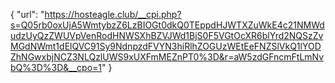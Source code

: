 {
  "url": "https://hosteagle.club/__cpi.php?s=Q05rb0oxUjA5WmtybzZ6LzBIOGt0dkQ0TEppdHJWTXZuWkE4c21NMWdudzUyQzZWUVpVenRodHNWSXhBZVJWd1BjS0F5VGtOcXR6blYrd2NQSzZvMGdNWmt1dElQVC91Sy9NdnpzdFVYN3hiRlhZOGUzWEtEeFNZSlVkQ1lYODZhNGwxbjNCZ3NLQzlUWS9xUXFmMEZnPT0%3D&r=aW5zdGFncmFtLmNvbQ%3D%3D&__cpo=1"
}
